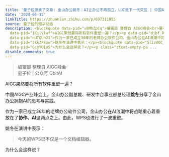 ```yaml
---
title: '量子位发表了文章: 金山办公姚冬：AI让办公不再孤立，LUI是下一代交互 | 中国AIGC产业峰会'
date: '2024-05-12'
linkTitle: https://zhuanlan.zhihu.com/p/697311055
source: 量子位的知乎动态
description: <blockquote data-pid="v8MhZpCq">编辑部 整理自 AIGC峰会<br>量子位 | 公众号 QbitAI</blockquote><p
  data-pid="1Kilvlwf">AIGC果然要将所有软件重塑一遍？</p><p data-pid="djbf_R9V">中国AIGC产业峰会上，金山办公副总裁、研发中台事业部总经理<b>姚冬</b>分享了金山办公拥抱AI的思考与实践。</p><p
  data-pid="nUTQUn21">作为一家已成立36年的老牌办公软件公司，金山办公在AI浪潮中将战略重心着重放在了<b>协作、AI</b>这两点之上。由此，WPS也进行了一波重塑。</p><p
  data-pid="2kkZFEaw">姚冬在演讲中表示：</p><blockquote data-pid="5lizAQC_">今天的WPS已不仅是一个文档编辑器。</blockquote><p
  data-pid="GcyYOIoS">为什么会这样说？</p><p class="ztext-empty-pa ...
disable_comments: true
---
```

<blockquote data-pid="v8MhZpCq">编辑部 整理自 AIGC峰会<br>量子位 | 公众号 QbitAI</blockquote><p data-pid="1Kilvlwf">AIGC果然要将所有软件重塑一遍？</p><p data-pid="djbf_R9V">中国AIGC产业峰会上，金山办公副总裁、研发中台事业部总经理<b>姚冬</b>分享了金山办公拥抱AI的思考与实践。</p><p data-pid="nUTQUn21">作为一家已成立36年的老牌办公软件公司，金山办公在AI浪潮中将战略重心着重放在了<b>协作、AI</b>这两点之上。由此，WPS也进行了一波重塑。</p><p data-pid="2kkZFEaw">姚冬在演讲中表示：</p><blockquote data-pid="5lizAQC_">今天的WPS已不仅是一个文档编辑器。</blockquote><p data-pid="GcyYOIoS">为什么会这样说？</p><p class="ztext-empty-pa ...